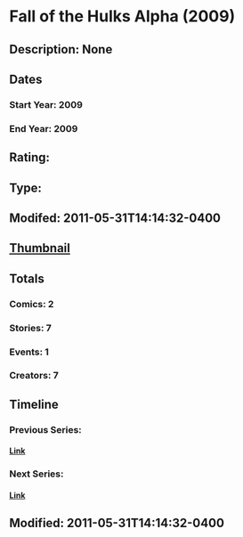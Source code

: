 # Fall of the Hulks Alpha (2009)
## Description: None
## Dates
### Start Year: 2009
### End Year: 2009
## Rating: 
## Type: 
## Modifed: 2011-05-31T14:14:32-0400
## [Thumbnail](http://i.annihil.us/u/prod/marvel/i/mg/5/90/4bacadc7de79f.jpg)
## Totals
### Comics: 2
### Stories: 7
### Events: 1
### Creators: 7
## Timeline
### Previous Series: 
#### [Link]()
### Next Series: 
#### [Link]()
## Modified: 2011-05-31T14:14:32-0400